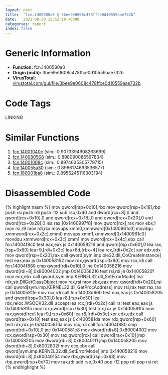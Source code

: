 ```yaml
---
layout: post
title:  "fcn.1400580a0 @ 3bee9e0608c478ffce0d10559aae732b"
date:   2021-08-30 15:52:19 +0300
categories: report
index: false
---
```


# Generic Information
- **Function:** fcn.1400580a0
- **Origin (md5):** 3bee9e0608c478ffce0d10559aae732b
- **VirusTotal:** [virustotal.com/gui/file/3bee9e0608c478ffce0d10559aae732b][virustotal_ref]

# Code Tags
<span class="tag" id="LINKING">LINKING</span>


# Similar Functions

1. [fcn.14001040c][similar_1_ref] (sim.: 0.9073394908263699)
2. [fcn.140080568][similar_2_ref] (sim.: 0.898090086597834)
3. [fcn.14001008c][similar_3_ref] (sim.: 0.8974635305779715)
4. [fcn.140055a30][similar_4_ref] (sim.: 0.8966174693536577)
5. [fcn.180001ba8][similar_5_ref] (sim.: 0.8956245116303194)


# Disassembled Code

{% highlight nasm %}
mov qword[rsp+0x10],rbx
mov qword[rsp+0x18],rbp
push rsi
push rdi
push r12
sub rsp,0x40
and dword[rcx+8],0
and qword[rcx+0x10],0
and qword[rcx+0x18],0
and qword[rcx+0x20],0
and dword[rcx+0x28],0
lea rax,[0x1400997f8]
mov qword[rcx],rax
mov ebx,1
mov rsi,r9
mov rdi,rcx
movups xmm0,xmmword[0x1400961c0]
movdqu xmmword[rcx+0x2c],xmm0
movups xmm1,xmmword[0x1400961c0]
movdqu xmmword[rcx+0x3c],xmm1
mov dword[rcx+0x4c],ebx
call fcn.14004f8c0
test eax,eax
js 0x140058216
and qword[rsp+0x60],0
lea rax,[rsp+0x60]
lea r9,[rdi+0x3c]
lea r8d,[rbx+4]
lea rcx,[rdi+0x2c]
xor edx,edx
mov qword[rsp+0x20],rax
call qword[sym.imp.ole32.dll_CoCreateInstance]
test eax,eax
js 0x140058152
mov rdx,qword[rsp+0x60]
mov rcx,rdi
call fcn.14004f880
cmp qword[rdi+0x10],0
jne 0x140058216
mov dword[rdi+8],0x80004002
jmp 0x140058216
test rsi,rsi
je 0x14005820f
mov ecx,ebx
call qword[sym.imp.KERNEL32.dll_SetErrorMode]
lea rdx,str.DllGetClassObject
mov rcx,rsi
mov ebx,eax
mov qword[rdi+0x20],rsi
call qword[sym.imp.KERNEL32.dll_GetProcAddress]
mov rsi,rax
test rax,rax
je 0x1400581fe
mov rcx,rdi
call fcn.14003d660
test eax,eax
js 0x140058205
and qword[rsp+0x30],0
lea r8,[rsp+0x30]
lea rdx,reloc.WSOCK32.dll_accept
lea rcx,[rdi+0x2c]
call rsi
test eax,eax
js 0x1400581f5
mov rcx,qword[rsp+0x30]
test rcx,rcx
je 0x1400581f5
mov rax,qword[rcx]
lea r9,[rsp+0x60]
lea r8,[rdi+0x3c]
xor edx,edx
call qword[rax+0x18]
test eax,eax
js 0x1400581da
mov rdx,qword[rsp+0x60]
test rdx,rdx
je 0x1400581da
mov rcx,rdi
call fcn.14004f880
cmp qword[rdi+0x10],0
jne 0x1400581e8
mov dword[rdi+8],0x80004002
mov rcx,qword[rsp+0x30]
mov rax,qword[rcx]
call qword[rax+0x10]
jmp 0x140058205
mov dword[rdi+8],0x80040111
jmp 0x140058205
mov dword[rdi+8],0x8002802f
mov ecx,ebx
call qword[sym.imp.KERNEL32.dll_SetErrorMode]
jmp 0x140058216
mov dword[rdi+8],0x80040154
mov rbx,qword[rsp+0x68]
mov rbp,qword[rsp+0x70]
mov rax,rdi
add rsp,0x40
pop r12
pop rdi
pop rsi
ret 
{% endhighlight %}


[similar_1_ref]: /report/fcn.14001040c@c4af5ec7826361dc5a22db79be296638
[similar_2_ref]: /report/fcn.140080568@a5e8b4820319974b4ce1027132e98e27
[similar_3_ref]: /report/fcn.14001008c@c4af5ec7826361dc5a22db79be296638
[similar_4_ref]: /report/fcn.140055a30@3bee9e0608c478ffce0d10559aae732b
[similar_5_ref]: /report/fcn.180001ba8@7dc44f7522d53d03c7b1f4335f6d2a15
[virustotal_ref]: https://www.virustotal.com/gui/file/3bee9e0608c478ffce0d10559aae732b